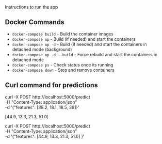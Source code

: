 Instructions to run the app

## Docker Commands

- `docker-compose build` - Build the container images
- `docker-compose up` - Build (if needed) and start the containers
- `docker-compose up -d` - Build (if needed) and start the containers in detached mode (background)
- `docker-compose up -d --build` - Force rebuild and start the containers in detached mode
- `docker-compose ps` - Check status once its running
- `docker-compose down` - Stop and remove containers

## Curl command for predictions

curl -X POST http://localhost:5000/predict \
  -H "Content-Type: application/json" \
  -d '{"features": [38.2, 18.1, 18.5, 38]}'

[44.9, 13.3, 21.3, 51.0]

curl -X POST http://localhost:5000/predict \
  -H "Content-Type: application/json" \
  -d '{"features": [44.9, 13.3, 21.3, 51.0] }'
